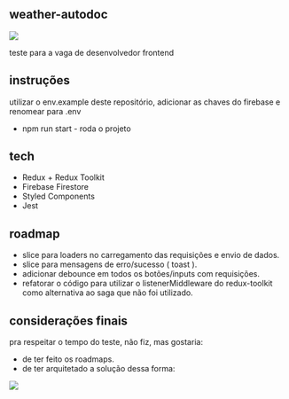 ## weather-autodoc

![](https://i.imgur.com/9hurVaz.png)

teste para a vaga de desenvolvedor frontend

## instruções

utilizar o env.example deste repositório, adicionar as chaves do firebase e renomear para .env

* npm run start - roda o projeto

## tech

* Redux + Redux Toolkit
* Firebase Firestore
* Styled Components
* Jest

## roadmap

* slice para loaders no carregamento das requisições e envio de dados.
* slice para mensagens de erro/sucesso ( toast ).
* adicionar debounce em todos os botões/inputs com requisições.
* refatorar o código para utilizar o listenerMiddleware do redux-toolkit como alternativa ao saga que não foi utilizado.

## considerações finais

pra respeitar o tempo do teste, não fiz, mas gostaria:

* de ter feito os roadmaps.
* de ter arquitetado a solução dessa forma:

![](https://i.imgur.com/UTNZNIf.png)

